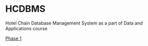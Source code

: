 # HCDBMS
Hotel Chain Database Management System as a part of Data and Applications course

[Phase 1](https://iiitaphyd-my.sharepoint.com/:w:/g/personal/saravanan_senthil_students_iiit_ac_in/EfJFn3KsmwhDgEIwRwpRD3sB5MFFu4T4Q_7mbT83eQnutA?e=ewmmdK)
